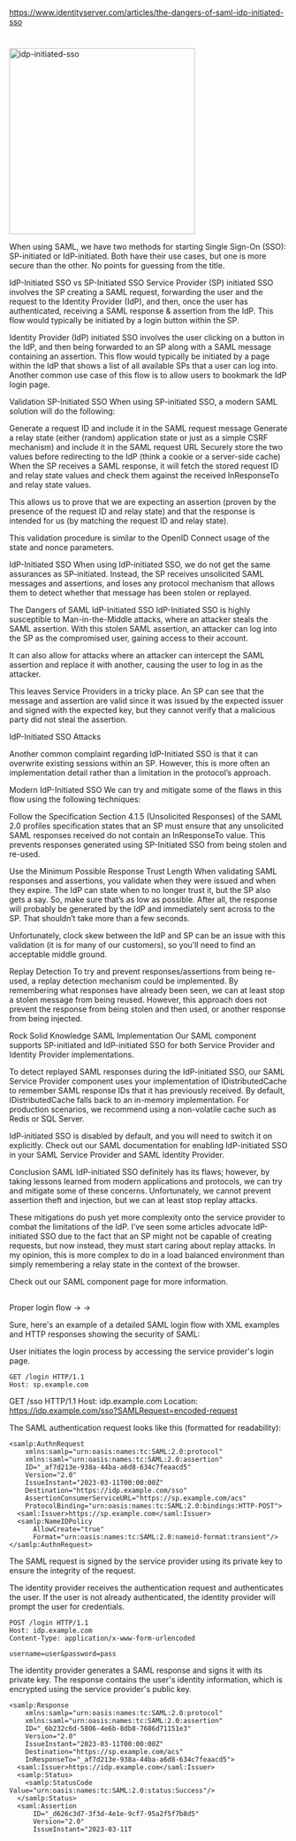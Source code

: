 
##
#
https://www.identityserver.com/articles/the-dangers-of-saml-idp-initiated-sso
#
##



<img width="336" alt="idp-initiated-sso" src="https://user-images.githubusercontent.com/55672787/224515507-f839b01e-06c2-48e4-8544-f0911e5aefd7.png">



When using SAML, we have two methods for starting Single Sign-On (SSO): SP-initiated or IdP-initiated. Both have their use cases, but one is more secure than the other. No points for guessing from the title.

IdP-Initiated SSO vs SP-Initiated SSO
Service Provider (SP) initiated SSO involves the SP creating a SAML request, forwarding the user and the request to the Identity Provider (IdP), and then, once the user has authenticated, receiving a SAML response & assertion from the IdP. This flow would typically be initiated by a login button within the SP.

Identity Provider (IdP) initiated SSO involves the user clicking on a button in the IdP, and then being forwarded to an SP along with a SAML message containing an assertion. This flow would typically be initiated by a page within the IdP that shows a list of all available SPs that a user can log into. Another common use case of this flow is to allow users to bookmark the IdP login page.

Validation
SP-Initiated SSO
When using SP-initiated SSO, a modern SAML solution will do the following:

Generate a request ID and include it in the SAML request message
Generate a relay state (either (random) application state or just as a simple CSRF mechanism) and include it in the SAML request URL
Securely store the two values before redirecting to the IdP (think a cookie or a server-side cache)
When the SP receives a SAML response, it will fetch the stored request ID and relay state values and check them against the received InResponseTo and relay state values.

This allows us to prove that we are expecting an assertion (proven by the presence of the request ID and relay state) and that the response is intended for us (by matching the request ID and relay state).

This validation procedure is similar to the OpenID Connect usage of the state and nonce parameters.

IdP-Initiated SSO
When using IdP-initiated SSO, we do not get the same assurances as SP-initiated. Instead, the SP receives unsolicited SAML messages and assertions, and loses any protocol mechanism that allows them to detect whether that message has been stolen or replayed.

The Dangers of SAML IdP-Initiated SSO
IdP-Initiated SSO is highly susceptible to Man-in-the-Middle attacks, where an attacker steals the SAML assertion. With this stolen SAML assertion, an attacker can log into the SP as the compromised user, gaining access to their account.

It can also allow for attacks where an attacker can intercept the SAML assertion and replace it with another, causing the user to log in as the attacker.

This leaves Service Providers in a tricky place. An SP can see that the message and assertion are valid since it was issued by the expected issuer and signed with the expected key, but they cannot verify that a malicious party did not steal the assertion.

IdP-Initiated SSO Attacks

Another common complaint regarding IdP-Initiated SSO is that it can overwrite existing sessions within an SP. However, this is more often an implementation detail rather than a limitation in the protocol’s approach.

Modern IdP-Initiated SSO
We can try and mitigate some of the flaws in this flow using the following techniques:

Follow the Specification
Section 4.1.5 (Unsolicited Responses) of the SAML 2.0 profiles specification states that an SP must ensure that any unsolicited SAML responses received do not contain an InResponseTo value. This prevents responses generated using SP-Initiated SSO from being stolen and re-used.

Use the Minimum Possible Response Trust Length
When validating SAML responses and assertions, you validate when they were issued and when they expire. The IdP can state when to no longer trust it, but the SP also gets a say. So, make sure that’s as low as possible. After all, the response will probably be generated by the IdP and immediately sent across to the SP. That shouldn’t take more than a few seconds.

Unfortunately, clock skew between the IdP and SP can be an issue with this validation (it is for many of our customers), so you’ll need to find an acceptable middle ground.

Replay Detection
To try and prevent responses/assertions from being re-used, a replay detection mechanism could be implemented. By remembering what responses have already been seen, we can at least stop a stolen message from being reused. However, this approach does not prevent the response from being stolen and then used, or another response from being injected.

Rock Solid Knowledge SAML Implementation
Our SAML component supports SP-initiated and IdP-initiated SSO for both Service Provider and Identity Provider implementations.

To detect replayed SAML responses during the IdP-initiated SSO, our SAML Service Provider component uses your implementation of IDistributedCache to remember SAML response IDs that it has previously received. By default, IDistributedCache falls back to an in-memory implementation. For production scenarios, we recommend using a non-volatile cache such as Redis or SQL Server.

IdP-initiated SSO is disabled by default, and you will need to switch it on explicitly. Check out our SAML documentation for enabling IdP-initiated SSO in your SAML Service Provider and SAML Identity Provider.

Conclusion
SAML IdP-initiated SSO definitely has its flaws; however, by taking lessons learned from modern applications and protocols, we can try and mitigate some of these concerns. Unfortunately, we cannot prevent assertion theft and injection, but we can at least stop replay attacks.

These mitigations do push yet more complexity onto the service provider to combat the limitations of the IdP. I’ve seen some articles advocate IdP-initiated SSO due to the fact that an SP might not be capable of creating requests, but now instead, they must start caring about replay attacks. In my opinion, this is more complex to do in a load balanced environment than simply remembering a relay state in the context of the browser.

Check out our SAML component page for more information.


##
##

Proper login flow -> ->

Sure, here's an example of a detailed SAML login flow with XML examples and HTTP responses showing the security of SAML:

User initiates the login process by accessing the service provider's login page.
```
GET /login HTTP/1.1
Host: sp.example.com
```

GET /sso HTTP/1.1
Host: idp.example.com
Location: https://idp.example.com/sso?SAMLRequest=encoded-request


The SAML authentication request looks like this (formatted for readability):

```
<samlp:AuthnRequest
    xmlns:samlp="urn:oasis:names:tc:SAML:2.0:protocol"
    xmlns:saml="urn:oasis:names:tc:SAML:2.0:assertion"
    ID="_af7d213e-938a-44ba-a6d8-634c7feaacd5"
    Version="2.0"
    IssueInstant="2023-03-11T00:00:00Z"
    Destination="https://idp.example.com/sso"
    AssertionConsumerServiceURL="https://sp.example.com/acs"
    ProtocolBinding="urn:oasis:names:tc:SAML:2.0:bindings:HTTP-POST">
  <saml:Issuer>https://sp.example.com</saml:Issuer>
  <samlp:NameIDPolicy
      AllowCreate="true"
      Format="urn:oasis:names:tc:SAML:2.0:nameid-format:transient"/>
</samlp:AuthnRequest>
```

The SAML request is signed by the service provider using its private key to ensure the integrity of the request.

The identity provider receives the authentication request and authenticates the user. If the user is not already authenticated, the identity provider will prompt the user for credentials.

```
POST /login HTTP/1.1
Host: idp.example.com
Content-Type: application/x-www-form-urlencoded

username=user&password=pass
```

The identity provider generates a SAML response and signs it with its private key. The response contains the user's identity information, which is encrypted using the service provider's public key.

```
<samlp:Response
    xmlns:samlp="urn:oasis:names:tc:SAML:2.0:protocol"
    xmlns:saml="urn:oasis:names:tc:SAML:2.0:assertion"
    ID="_6b232c6d-5806-4e6b-8db8-7686d71151e3"
    Version="2.0"
    IssueInstant="2023-03-11T00:00:00Z"
    Destination="https://sp.example.com/acs"
    InResponseTo="_af7d213e-938a-44ba-a6d8-634c7feaacd5">
  <saml:Issuer>https://idp.example.com</saml:Issuer>
  <samlp:Status>
    <samlp:StatusCode Value="urn:oasis:names:tc:SAML:2.0:status:Success"/>
  </samlp:Status>
  <saml:Assertion
      ID="_d626c3d7-3f3d-4e1e-9cf7-95a2f5f7b8d5"
      Version="2.0"
      IssueInstant="2023-03-11T
      
```      
      
      


